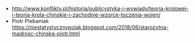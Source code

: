 - http://www.konflikty.pl/historia/publicystyka-i-wywiady/teoria-krolowej-i-teoria-krola-chinskie-i-zachodnie-wzorce-toczenia-wojen/
- Piotr Plebaniak https://niestatystycznypolak.blogspot.com/2018/06/starozytna-madrosc-chinska-piotr.html
